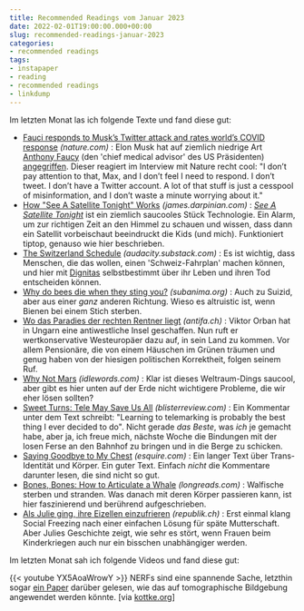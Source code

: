 ```yaml
---
title: Recommended Readings vom Januar 2023
date: 2022-02-01T19:00:00.000+00:00
slug: recommended-readings-januar-2023
categories:
- recommended readings
tags:
- instapaper
- reading
- recommended readings
- linkdump
---
```


Im letzten Monat las ich folgende Texte und fand diese gut:

- [Fauci responds to Musk’s Twitter attack and rates world’s COVID response](https://www.nature.com/articles/d41586-022-04432-7) *(nature.com)* : Elon Musk hat auf ziemlich niedrige Art [Anthony Faucy](https://en.wikipedia.org/wiki/Anthony_Fauci) (den 'chief medical advisor' des US Präsidenten) [angegriffen](https//twitter.com/elonmusk/status/1601894132573605888). Dieser reagiert im Interview mit Nature recht cool: "I don’t pay attention to that, Max, and I don’t feel I need to respond. I don’t tweet. I don’t have a Twitter account. A lot of that stuff is just a cesspool of misinformation, and I don’t waste a minute worrying about it."
- [How "See A Satellite Tonight" Works](https://james.darpinian.com/blog/how-see-a-satellite-tonight-works) *(james.darpinian.com)* : [*See A Satellite Tonight*](https//james.darpinian.com/satellites/) ist ein ziemlich saucooles Stück Technologie. Ein Alarm, um zur richtigen Zeit an den Himmel zu schauen und wissen, dass dann ein Satellit vorbeischaut beeindruckt die Kids (und mich). Funktioniert tiptop, genauso wie hier beschrieben.
- [The Switzerland Schedule](https://audacity.substack.com/p/the-switzerland-schedule) *(audacity.substack.com)* : Es ist wichtig, dass Menschen, die das wollen, einen 'Schweiz-Fahrplan' machen können, und hier mit [Dignitas](http//dignitas.ch/) selbstbestimmt über ihr Leben und ihren Tod entscheiden können.
- [Why do bees die when they sting you?](https://www.subanima.org/bees/) *(subanima.org)* : Auch zu Suizid, aber aus einer *ganz* anderen Richtung. Wieso es altruistic ist, wenn Bienen bei einem Stich sterben.
- [Wo das Paradies der rechten Rentner liegt](https://www.antifa.ch/wo-das-paradies-der-rechten-rentner-liegt/) *(antifa.ch)* : Viktor Orban hat in Ungarn eine antiwestliche Insel geschaffen. Nun ruft er wertkonservative Westeuropäer dazu auf, in sein Land zu kommen. Vor allem Pensionäre, die von einem Häuschen im Grünen träumen und genug haben von der hiesigen politischen Korrektheit, folgen seinem Ruf.
- [Why Not Mars](https://idlewords.com/2023/1/why_not_mars.htm) *(idlewords.com)* : Klar ist dieses Weltraum-Dings saucool, aber gibt es hier unten auf der Erde nicht wichtigere Probleme, die wir eher lösen sollten?
- [Sweet Turns: Tele May Save Us All](https://blisterreview.com/features/open-mic/sweet-turns-tele-may-save-us-all) *(blisterreview.com)* : Ein Kommentar unter dem Text schreibt: "Learning to telemarking is probably the best thing I ever decided to do". Nicht gerade *das Beste*, was *ich* je gemacht habe, aber ja, ich freue mich, nächste Woche die Bindungen mit der losen Ferse an den Bahnhof zu bringen und in die Berge zu schicken.
- [Saying Goodbye to My Chest](https://www.esquire.com/lifestyle/a41543383/top-surgery/) *(esquire.com)* : Ein langer Text über Trans-Identität und Körper. Ein guter Text. Einfach *nicht* die Kommentare darunter lesen, die sind nicht so gut.
- [Bones, Bones: How to Articulate a Whale](https://longreads.com/2022/02/22/bones-bones-how-to-articulate-a-whale/) *(longreads.com)* : Walfische sterben und stranden. Was danach mit deren Körper passieren kann, ist hier faszinierend und berührend aufgeschrieben.
- [Als Julie ging, ihre Eizellen einzufrieren](https://www.republik.ch/2022/12/03/als-julie-ging-ihre-eizellen-einzufrieren) *(republik.ch)* : Erst einmal klang Social Freezing nach einer einfachen Lösung für späte Mutterschaft. Aber Julies Geschichte zeigt, wie sehr es stört, wenn Frauen beim Kinder­kriegen auch nur ein bisschen unabhängiger werden.

Im letzten Monat sah ich folgende Videos und fand diese gut:

{{< youtube YX5AoaWrowY >}}
NERFs sind eine spannende Sache, letzthin sogar [ein Paper](https://arxiv.org/pdf/2202.02171v1.pdf) darüber gelesen, wie das auf tomographische Bildgebung angewendet werden könnte. [via [kottke.org](https://kottke.org/22/12/3d-image-capture-just-got-much-easier)]
